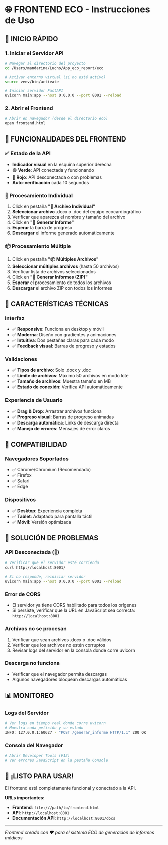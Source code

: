 # 🌐 FRONTEND ECO - Instrucciones de Uso

## 🚀 **INICIO RÁPIDO**

### 1. **Iniciar el Servidor API**
```bash
# Navegar al directorio del proyecto
cd /Users/mandarina/Lucho/App_eco_report/eco

# Activar entorno virtual (si no está activo)
source venv/bin/activate

# Iniciar servidor FastAPI
uvicorn main:app --host 0.0.0.0 --port 8001 --reload
```

### 2. **Abrir el Frontend**
```bash
# Abrir en navegador (desde el directorio eco)
open frontend.html
```

## 🎯 **FUNCIONALIDADES DEL FRONTEND**

### ✅ **Estado de la API**
- **Indicador visual** en la esquina superior derecha
- 🟢 **Verde**: API conectada y funcionando
- 🔴 **Rojo**: API desconectada o con problemas
- **Auto-verificación** cada 10 segundos

### 📄 **Procesamiento Individual**
1. Click en pestaña **"📄 Archivo Individual"**
2. **Seleccionar archivo** .docx o .doc del equipo ecocardiográfico
3. Verificar que aparezca el nombre y tamaño del archivo
4. Click en **"🚀 Generar Informe"**
5. **Esperar** la barra de progreso
6. **Descargar** el informe generado automáticamente

### 📦 **Procesamiento Múltiple**
1. Click en pestaña **"📦 Múltiples Archivos"**
2. **Seleccionar múltiples archivos** (hasta 50 archivos)
3. Verificar lista de archivos seleccionados
4. Click en **"🚀 Generar Informes (ZIP)"**
5. **Esperar** el procesamiento de todos los archivos
6. **Descargar** el archivo ZIP con todos los informes

## 🔧 **CARACTERÍSTICAS TÉCNICAS**

### **Interfaz**
- ✅ **Responsive**: Funciona en desktop y móvil
- ✅ **Moderna**: Diseño con gradientes y animaciones
- ✅ **Intuitiva**: Dos pestañas claras para cada modo
- ✅ **Feedback visual**: Barras de progreso y estados

### **Validaciones**
- ✅ **Tipos de archivo**: Solo .docx y .doc
- ✅ **Límite de archivos**: Máximo 50 archivos en modo lote
- ✅ **Tamaño de archivos**: Muestra tamaño en MB
- ✅ **Estado de conexión**: Verifica API automáticamente

### **Experiencia de Usuario**
- ✅ **Drag & Drop**: Arrastrar archivos funciona
- ✅ **Progreso visual**: Barras de progreso animadas
- ✅ **Descarga automática**: Links de descarga directa
- ✅ **Manejo de errores**: Mensajes de error claros

## 📱 **COMPATIBILIDAD**

### **Navegadores Soportados**
- ✅ Chrome/Chromium (Recomendado)
- ✅ Firefox
- ✅ Safari
- ✅ Edge

### **Dispositivos**
- ✅ **Desktop**: Experiencia completa
- ✅ **Tablet**: Adaptado para pantalla táctil
- ✅ **Móvil**: Versión optimizada

## 🐛 **SOLUCIÓN DE PROBLEMAS**

### **API Desconectada (🔴)**
```bash
# Verificar que el servidor esté corriendo
curl http://localhost:8001/

# Si no responde, reiniciar servidor
uvicorn main:app --host 0.0.0.0 --port 8001 --reload
```

### **Error de CORS**
- El servidor ya tiene CORS habilitado para todos los orígenes
- Si persiste, verificar que la URL en JavaScript sea correcta: `http://localhost:8001`

### **Archivos no se procesan**
1. Verificar que sean archivos .docx o .doc válidos
2. Verificar que los archivos no estén corruptos
3. Revisar logs del servidor en la consola donde corre uvicorn

### **Descarga no funciona**
- Verificar que el navegador permita descargas
- Algunos navegadores bloquean descargas automáticas

## 📊 **MONITOREO**

### **Logs del Servidor**
```bash
# Ver logs en tiempo real donde corre uvicorn
# Muestra cada petición y su estado
INFO: 127.0.0.1:60627 - "POST /generar_informe HTTP/1.1" 200 OK
```

### **Consola del Navegador**
```bash
# Abrir Developer Tools (F12)
# Ver errores JavaScript en la pestaña Console
```

## 🎉 **¡LISTO PARA USAR!**

El frontend está completamente funcional y conectado a la API. 

**URLs importantes:**
- **Frontend**: `file:///path/to/frontend.html`
- **API**: `http://localhost:8001`
- **Documentación API**: `http://localhost:8001/docs`

---
*Frontend creado con ❤️ para el sistema ECO de generación de informes médicos*